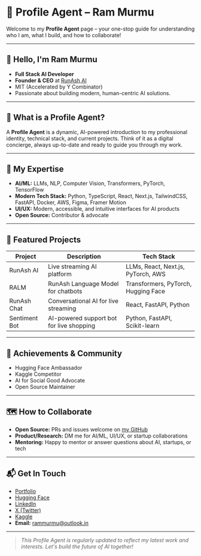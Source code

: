 # 🤖 Profile Agent – Ram Murmu

Welcome to my **Profile Agent** page – your one-stop guide for understanding who I am, what I build, and how to collaborate!

---

## 👋 Hello, I'm Ram Murmu

- **Full Stack AI Developer**
- **Founder & CEO** at [RunAsh AI](https://www.runash.in)
- MIT (Accelerated by Y Combinator)
- Passionate about building modern, human-centric AI solutions.

---

## 🚀 What is a Profile Agent?

A **Profile Agent** is a dynamic, AI-powered introduction to my professional identity, technical stack, and current projects. Think of it as a digital concierge, always up-to-date and ready to guide you through my work.

---

## 🧠 My Expertise

- **AI/ML:** LLMs, NLP, Computer Vision, Transformers, PyTorch, TensorFlow
- **Modern Tech Stack:** Python, TypeScript, React, Next.js, TailwindCSS, FastAPI, Docker, AWS, Figma, Framer Motion
- **UI/UX:** Modern, accessible, and intuitive interfaces for AI products
- **Open Source:** Contributor & advocate

---

## 🌟 Featured Projects

| Project        | Description                                         | Tech Stack                                  |
|----------------|-----------------------------------------------------|---------------------------------------------|
| RunAsh AI      | Live streaming AI platform                          | LLMs, React, Next.js, PyTorch, AWS          |
| RALM           | RunAsh Language Model for chatbots                  | Transformers, PyTorch, Hugging Face         |
| RunAsh Chat    | Conversational AI for live streaming                | React, FastAPI, Python                      |
| Sentiment Bot  | AI-powered support bot for live shopping           | Python, FastAPI, Scikit-learn               |

---

## 🏅 Achievements & Community

- Hugging Face Ambassador
- Kaggle Competitor
- AI for Social Good Advocate
- Open Source Maintainer

---

## 🗺️ How to Collaborate

- **Open Source:** PRs and issues welcome on [my GitHub](https://github.com/rammurmu)
- **Product/Research:** DM me for AI/ML, UI/UX, or startup collaborations
- **Mentoring:** Happy to mentor or answer questions about AI, startups, or tech

---

## 📬 Get In Touch

- [Portfolio](https://rammurmu.com)
- [Hugging Face](https://huggingface.co/rammurmu)
- [LinkedIn](https://linkedin.com/in/rammurmu)
- [X (Twitter)](https://x.com/rammurmuu)
- [Kaggle](https://www.kaggle.com/rammurmu)
- **Email:** [rammurmu@outlook.in](mailto:rammurmu@outlook.in)

---

> *This Profile Agent is regularly updated to reflect my latest work and interests. Let's build the future of AI together!*
